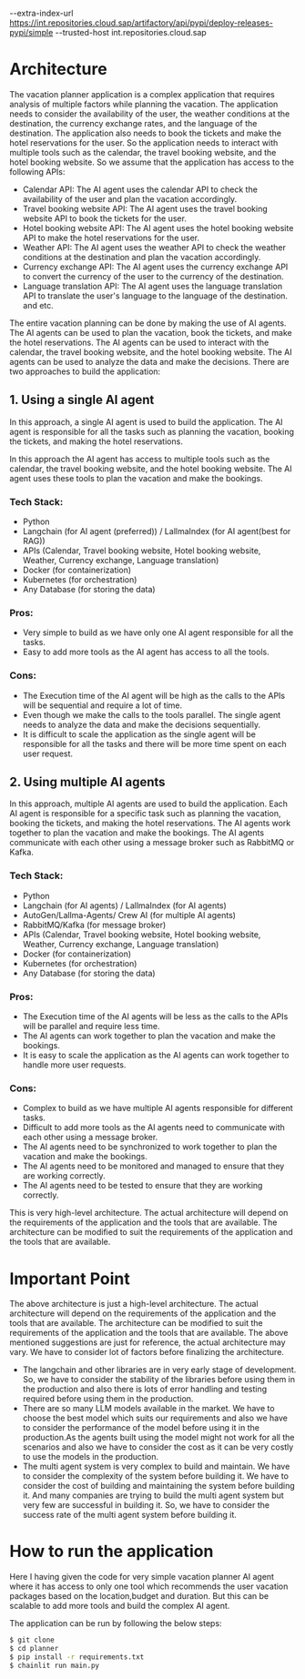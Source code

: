 --extra-index-url https://int.repositories.cloud.sap/artifactory/api/pypi/deploy-releases-pypi/simple
--trusted-host int.repositories.cloud.sap

# Architecture
The vacation planner application is a complex application that requires analysis of multiple factors while planning the vacation. The application needs to consider the availability of the user, the weather conditions at the destination, the currency exchange rates, and the language of the destination. The application also needs to book the tickets and make the hotel reservations for the user. So the application needs to interact with multiple tools such as the calendar, the travel booking website, and the hotel booking website. So we assume that the application has access to the following APIs:

- Calendar API: The AI agent uses the calendar API to check the availability of the user and plan the vacation accordingly.
- Travel booking website API: The AI agent uses the travel booking website API to book the tickets for the user.
- Hotel booking website API: The AI agent uses the hotel booking website API to make the hotel reservations for the user.
- Weather API: The AI agent uses the weather API to check the weather conditions at the destination and plan the vacation accordingly.
- Currency exchange API: The AI agent uses the currency exchange API to convert the currency of the user to the currency of the destination.
- Language translation API: The AI agent uses the language translation API to translate the user's language to the language of the destination. and etc.

The entire vacation planning can be done by making the use of AI agents. The AI agents can be used to plan the vacation, book the tickets, and make the hotel reservations. The AI agents can be used to interact with the calendar, the travel booking website, and the hotel booking website. The AI agents can be used to analyze the data and make the decisions. There are two approaches to build the application:

## 1. Using a single AI agent
In this approach, a single AI agent is used to build the application. The AI agent is responsible for all the tasks such as planning the vacation, booking the tickets, and making the hotel reservations.

In this approach the AI agent has access to multiple tools such as the calendar, the travel booking website, and the hotel booking website. The AI agent uses these tools to plan the vacation and make the bookings.

### Tech Stack:
- Python 
- Langchain (for AI agent (preferred)) / LallmaIndex (for AI agent(best for RAG))
- APIs (Calendar, Travel booking website, Hotel booking website, Weather, Currency exchange, Language translation)
- Docker (for containerization)
- Kubernetes (for orchestration)
- Any Database (for storing the data)  

### Pros:
- Very simple to build as we have only one AI agent responsible for all the tasks.
- Easy to add more tools as the AI agent has access to all the tools.

### Cons:
- The Execution time of the AI agent will be high as the calls to the APIs will be sequential and require a lot of time.
- Even though we make the calls to the tools parallel. The single agent needs to analyze the data and make the decisions sequentially.
- It is difficult to scale the application as the single agent will be responsible for all the tasks and there will be more time spent on each user request.

## 2. Using multiple AI agents
In this approach, multiple AI agents are used to build the application. Each AI agent is responsible for a specific task such as planning the vacation, booking the tickets, and making the hotel reservations. The AI agents work together to plan the vacation and make the bookings. The AI agents communicate with each other using a message broker such as RabbitMQ or Kafka.

### Tech Stack:
- Python
- Langchain (for AI agents) / LallmaIndex (for AI agents)
- AutoGen/Lallma-Agents/ Crew AI (for multiple AI agents)
- RabbitMQ/Kafka (for message broker)
- APIs (Calendar, Travel booking website, Hotel booking website, Weather, Currency exchange, Language translation)
- Docker (for containerization)
- Kubernetes (for orchestration)
- Any Database (for storing the data)

### Pros:
- The Execution time of the AI agents will be less as the calls to the APIs will be parallel and require less time.
- The AI agents can work together to plan the vacation and make the bookings.
- It is easy to scale the application as the AI agents can work together to handle more user requests.

### Cons:
- Complex to build as we have multiple AI agents responsible for different tasks.
- Difficult to add more tools as the AI agents need to communicate with each other using a message broker.
- The AI agents need to be synchronized to work together to plan the vacation and make the bookings.
- The AI agents need to be monitored and managed to ensure that they are working correctly.
- The AI agents need to be tested to ensure that they are working correctly.

This is very high-level architecture. The actual architecture will depend on the requirements of the application and the tools that are available. The architecture can be modified to suit the requirements of the application and the tools that are available. 

# Important Point
The above architecture is just a high-level architecture. The actual architecture will depend on the requirements of the application and the tools that are available. The architecture can be modified to suit the requirements of the application and the tools that are available. The above mentioned suggestions are just for reference, the actual architecture may vary. We have to consider lot of factors before finalizing the architecture. 

- The langchain and other libraries are in very early stage of development. So, we have to consider the stability of the libraries before using them in the production and also there is lots of error handling and testing required before using them in the production.
- There are so many LLM models available in the market. We have to choose the best model which suits our requirements and also we have to consider the performance of the model before using it in the production.As the agents built using the model might not work for all the scenarios and also we have to consider the cost as it can be very costly to use the models in the production.
- The multi agent system is very complex to build and maintain. We have to consider the complexity of the system before building it. We have to consider the cost of building and maintaining the system before building it. And many companies are trying to build the multi agent system but very few are successful in building it. So, we have to consider the success rate of the multi agent system before building it.





# How to run the application
Here I having given the code for very simple vacation planner AI agent where it has access to only one tool which recommends the user vacation packages based on the location,budget and duration. But this can be scalable to add more tools and build the complex AI agent.

The application can be run by following the below steps:
```bash
$ git clone
$ cd planner
$ pip install -r requirements.txt
$ chainlit run main.py
```




